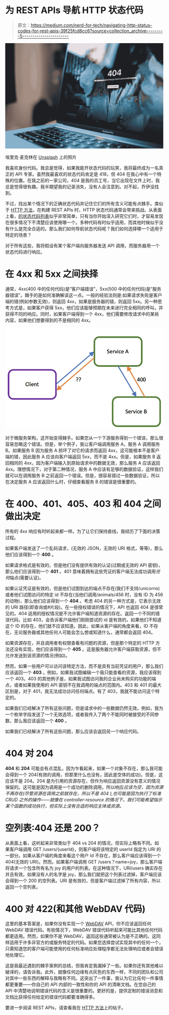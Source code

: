 # 为 REST APIs 导航 HTTP 状态代码

> 原文：<https://medium.com/nerd-for-tech/navigating-http-status-codes-for-rest-apis-39f25fcd8cc6?source=collection_archive---------5----------------------->

![](img/99ced877ab410f090fa8c7524be85ce4.png)

埃里克·麦克林在 [Unsplash](/s/photos/404?utm_source=unsplash&utm_medium=referral&utm_content=creditCopyText) 上的照片

我喜欢身份代码。我总是觉得，如果我能开状态代码的玩笑，我将最终成为一名真正的 API 专家。虽然我最喜欢的状态代码肯定是 418，但 404 在我心中有一个特殊的位置。在我之前的一家公司，404 是我的员工号，当它出现在文件上时，我总是觉得很有趣。我半期望我的记录消失，没有人会注意到。对不起，乔伊没找到。

不过，找出某个情况下的正确状态代码并记住它们的所有含义可能有点棘手。类似于 [HTTP 方法](/dev-genius/common-http-method-problems-in-rest-apis-3a485db1d635)，在构建 REST APIs 时，HTTP 状态代码通常会带来挑战。从表面上看，[的状态代码列表](https://en.wikipedia.org/wiki/List_of_HTTP_status_codes)似乎非常简单，只有当你开始深入研究它们时，才容易发现在很多情况下不清楚应该使用哪一个。多种代码有时似乎适用，而其他时候似乎没有什么是完全合适的。那么我们如何导航状态代码呢？我们如何选择哪一个适用于特定的场景？

对于所有这些，我将假设有某个客户端向服务器发送 API 调用，而服务器用一个状态代码进行响应。

# 在 4xx 和 5xx 之间抉择

通常，4xx(400 中的任何代码)是“客户端错误”，5xx(500 中的任何代码)是“服务器错误”。棘手的是如何准确解读这一点。一般的经验法则是:如果请求失败是客户端的错(例如参数无效)，则返回 4xx，如果是服务器的错，则返回 5xx。另一种思考方式是，如果客户获得 5xx，他们应该能够预期在未来进行完全相同的呼叫，并获得不同的响应。同时，如果客户端得到一个 4xx，他们需要修改请求中的某些内容，如果他们想要得到的不是相同的 4xx。

![](img/c6bc7b582aefaf87eff53c6a0b3cf9ec.png)

对于微服务架构，这开始变得棘手。如果您从一个下游服务得到一个错误，那么很容易忽略这个错误。但是，举个例子，我让客户端调用服务 A，服务 A 调用服务 B。如果服务 B 因为服务 A 损坏了对它的请求而返回 4xx，这可能根本不是客户端的错，因此服务 A 应该向客户端返回 5xx，而不是 4xx。但是，如果服务 B 返回相同的 4xx，因为客户端输入到原始请求中的数据无效，那么服务 A 应该返回 4xx。理想情况下，对于第二种情况，服务 A 中应该有足够的数据验证，这样我们就可以在调用服务 B 之前返回一个错误。但是，很容易错过一些数据验证，所以在决定服务 A 应该返回什么时，仔细查看服务 B 的错误是很重要的。

# 在 400、401、405、403 和 404 之间做出决定

所有的 4xx 响应有时听起来都一样。为了让它们保持直线，我经历了下面的决策过程。

如果客户端发送了一个乱码请求，(无效的 JSON，无效的 URI 格式，等等)，那么他们应该得到一个 **400** 。

如果请求格式是有效的，但是他们没有提供有效的认证(过期或无效的 API 密钥)，那么他们应该得到一个 **401** 。401 意味着拥有这些凭证的客户端无法成功调用*任何*端点(需要认证)。

如果认证凭证是有效的，但是他们试图到达的端点不存在(我们不支持/unicorns)或者他们试图访问的特定 id 不存在(当他们调用/animals/456 时，没有 ID 为 456 的动物)，那么他们应该得到一个 **404** 。考虑 404 的另一种方式是，它表示无效的 URI 路径(即查询或#片段)。在一些授权错误的情况下，API 也返回 404 是很常见的。404 适用的授权情况是不允许客户端知道资源的存在。返回一个不同的错误代码，比如 403，会告诉客户端他们刚刚尝试的 id 是有效的，如果他们不知道这个 ID 的存在，他们就不应该知道。因此，如果从客户端的角度来看，ID 不存在，无论服务器或其他任何人可能会怎么想或知道什么，通常都会返回 404。

如果资源存在，并且调用者有权限查看有问题的资源，但是那个特定的 HTTP 方法还没有实现，他们应该得到一个 **405** 。这是服务器允许客户端获取资源，但不允许发送到该资源的情况(例如)。

然而，如果一些用户可以访问该特定方法，而不是具有当前凭证的用户，那么我们应该返回一个 **403** 。例如，如果我试图编辑一个我只能查看的资源，我应该得到一个 403。403 的其他例子是，如果我试图访问我的企业尚未购买的功能的端点，或者如果我使用的 API 密钥不在我调用的端点的范围内。403 和 401 的最大区别是，对于 401，我无法成功访问任何端点。有了 403，我就不能访问这个特定的。

如果我们已经解决了所有这些问题，但是请求中的一些数据仍然无效。例如，我为一个枚举字段发送了一个无效选项，或者我传入了两个不能同时被接受的不同参数，那么我应该返回一个 **400** 。

如果我们已经解决了所有这些问题，那么应该会返回另一个响应代码。

# 404 对 204

**404** 和 **204** 可能会有点混乱，因为乍看起来，如果一个对象不存在，那么我可能会得到一个 204(有效的调用，但那里什么也没有，因此是空体的成功)。但是，这应该不是 204。204 是为引用的资源存在，但作为响应返回资源没有意义的情况保留的。这可能是因为调用是一个成功的删除调用，所以响应*应该为空，因为资源不再存在(尽管资源在调用之前就存在，所以不是 404 ),也可能是因为执行了标准 CRUD 之外的操作——就像在 controller-resource 的情况下，我们可能希望指示某个函数的成功执行，但实际上没有合适的响应主体或资源。*

# 空列表:404 还是 200？

从表面上看，这听起来非常类似于 404 vs 204 的情况，但实际上略有不同。如果客户端调用 GET /users/{userId}，则客户端将该特定的 userId 指定为 URI 的一部分。如果从客户端的角度来看这个用户 Id 不存在，那么客户端应该得到一个 404(无效的 URI)。然而。如果客户端调用 GET /users？name=joy，那么客户端将请求一个包含所有名为 joy 的用户的列表。在这种情况下，URI/users 确实存在并且有效。如果没有人的名字是 joy，那么我们就把这个列表过滤掉，客户端应该会得到一个 200 的空列表。URI 是有效的，但是客户端过滤掉了所有内容，所以返回一个空列表。

# 400 对 422(和其他 WebDAV 代码)

这里的基本答案是，如果你没有实现一个 [WebDAV](https://en.wikipedia.org/wiki/WebDAV) API，你不应该返回任何 WebDAV 错误代码。有些情况下，WebDAV 错误代码听起来可能比其他任何代码都更适用。然而，如果你不是 WebDAV，返回这些通常被认为是不正确的。这同样适用于许多非官方的或服务特定的代码。如果您选择尝试实现其中的任何一个，只需知道您的客户端可能使用的任何标准响应处理程序都无法处理响应或者会错误地处理它。

这是我最近遇到的棘手案例的总结，但我肯定我漏掉了一些。如果你还有其他难以破译的，请告诉我。此外，就像任何边缘有点灰色的东西一样，不同的团队和公司对其中一些东西的解释与我略有不同。这突出了一件事，我认为它比任何一件事情都更重要——你自己的 API 内部的一致性和你的 API 的清晰文档。在您自己的 API 中清楚地说明错误代码的含义是很重要的。更好的是，提供定制的错误消息和文档比获得任何给定的错误代码都要准确得多。

要进一步阅读 REST APIs，请查看我在 [HTTP 方法](/dev-genius/common-http-method-problems-in-rest-apis-3a485db1d635)上的帖子。